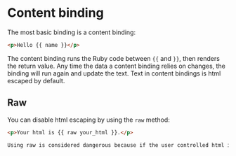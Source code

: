 # Content binding

The most basic binding is a content binding:

```html
<p>Hello {{ name }}</p>
```

The content binding runs the Ruby code between ```{{``` and ```}}```, then renders the return value.  Any time the data a content binding relies on changes, the binding will run again and update the text.  Text in content bindings is html escaped by default.

## Raw

You can disable html escaping by using the ```raw``` method:

```html
<p>Your html is {{ raw your_html }}.</p>

Using raw is considered dangerous because if the user controlled html is displayed to another user, they can easily inject any javascript (by using something like ```<img src=".." onload="somejs" />```)  This is known as a Cross Site Scripting Attack.  Only use raw if you understand how a Cross Site Scripting Attack works and how to avoid them.
